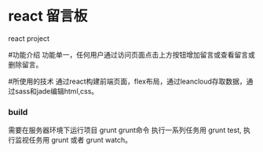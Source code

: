 # react 留言板
react project

#功能介绍
功能单一，任何用户通过访问页面点击上方按钮增加留言或查看留言或删除留言。

#所使用的技术
通过react构建前端页面，flex布局，通过leancloud存取数据，通过sass和jade编辑html,css。

### build
需要在服务器环境下运行项目
grunt 
grunt命令
执行一系列任务用 grunt test,
执行监视任务用 grunt 或者 grunt watch。
